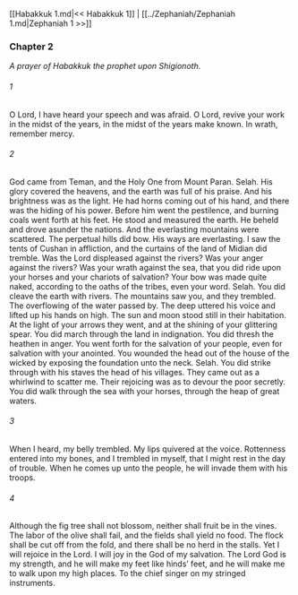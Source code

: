 [[Habakkuk 1.md|<< Habakkuk 1]]  |  [[../Zephaniah/Zephaniah 1.md|Zephaniah 1 >>]]

### Chapter 2

*A prayer of Habakkuk the prophet upon Shigionoth.*

###### 1
O Lord, I have heard your speech and was afraid. O Lord, revive your work in the midst of the years, in the midst of the years make known. In wrath, remember mercy.

###### 2
God came from Teman, and the Holy One from Mount Paran. Selah. His glory covered the heavens, and the earth was full of his praise. And his brightness was as the light. He had horns coming out of his hand, and there was the hiding of his power. Before him went the pestilence, and burning coals went forth at his feet. He stood and measured the earth. He beheld and drove asunder the nations. And the everlasting mountains were scattered. The perpetual hills did bow. His ways are everlasting. I saw the tents of Cushan in affliction, and the curtains of the land of Midian did tremble. Was the Lord displeased against the rivers? Was your anger against the rivers? Was your wrath against the sea, that you did ride upon your horses and your chariots of salvation? Your bow was made quite naked, according to the oaths of the tribes, even your word. Selah. You did cleave the earth with rivers. The mountains saw you, and they trembled. The overflowing of the water passed by. The deep uttered his voice and lifted up his hands on high. The sun and moon stood still in their habitation. At the light of your arrows they went, and at the shining of your glittering spear. You did march through the land in indignation. You did thresh the heathen in anger. You went forth for the salvation of your people, even for salvation with your anointed. You wounded the head out of the house of the wicked by exposing the foundation unto the neck. Selah. You did strike through with his staves the head of his villages. They came out as a whirlwind to scatter me. Their rejoicing was as to devour the poor secretly. You did walk through the sea with your horses, through the heap of great waters.

###### 3
When I heard, my belly trembled. My lips quivered at the voice. Rottenness entered into my bones, and I trembled in myself, that I might rest in the day of trouble. When he comes up unto the people, he will invade them with his troops.

###### 4
Although the fig tree shall not blossom, neither shall fruit be in the vines. The labor of the olive shall fail, and the fields shall yield no food. The flock shall be cut off from the fold, and there shall be no herd in the stalls. Yet I will rejoice in the Lord. I will joy in the God of my salvation. The Lord God is my strength, and he will make my feet like hinds’ feet, and he will make me to walk upon my high places. To the chief singer on my stringed instruments.